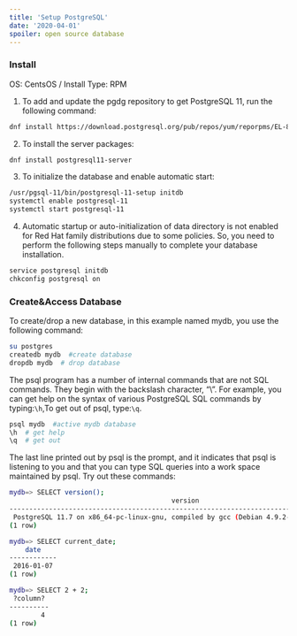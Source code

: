 ```yaml
---
title: 'Setup PostgreSQL'
date: '2020-04-01'
spoiler: open source database
---
```


### Install
OS: CentsOS / Install Type: RPM

1. To add and update the pgdg repository to get
PostgreSQL 11, run the following command:

```bash
dnf install https://download.postgresql.org/pub/repos/yum/reporpms/EL-8-x86_64/pgdg-redhat-repo-latest.noarch.rpm
```

2. To install the server packages:

```bash
dnf install postgresql11-server
```

3. To initialize the database and enable automatic start:

```bash
/usr/pgsql-11/bin/postgresql-11-setup initdb
systemctl enable postgresql-11
systemctl start postgresql-11
```

4. Automatic startup or auto-initialization of data
directory is not enabled for Red Hat family distributions due to some policies. So, you need to perform the following steps manually to complete your database installation.

```bash
service postgresql initdb
chkconfig postgresql on
```
### Create&Access Database
To create/drop a new database, in this example named mydb, you use the following command:
```bash
su postgres
createdb mydb  #create database
dropdb mydb  # drop database
```
The psql program has a number of internal commands that are not SQL commands. They begin with the backslash character, “\”. For example, you can get help on the syntax of various PostgreSQL SQL commands by typing:`\h`,To get out of psql, type:`\q`.
```bash
psql mydb  #active mydb database
\h  # get help
\q  # get out
```

The last line printed out by psql is the prompt, and it indicates that psql is listening to you and that you can type SQL queries into a work space maintained by psql. Try out these commands:

```bash
mydb=> SELECT version();
                                         version
------------------------------------------------------------------------------------------
 PostgreSQL 11.7 on x86_64-pc-linux-gnu, compiled by gcc (Debian 4.9.2-10) 4.9.2, 64-bit
(1 row)

mydb=> SELECT current_date;
    date
------------
 2016-01-07
(1 row)

mydb=> SELECT 2 + 2;
 ?column?
----------
        4
(1 row)
```